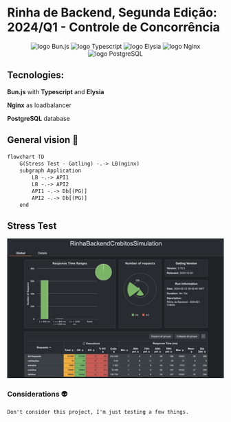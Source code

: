 # Rinha de Backend, Segunda Edição: 2024/Q1 - Controle de Concorrência

<div align="center">
  <img src="https://user-images.githubusercontent.com/709451/182802334-d9c42afe-f35d-4a7b-86ea-9985f73f20c3.png" alt="logo Bun.js" width="150" height="auto">
  <img src="https://upload.wikimedia.org/wikipedia/commons/thumb/4/4c/Typescript_logo_2020.svg/2048px-Typescript_logo_2020.svg.png" alt="logo Typescript" width="150" height="auto">
  <img src="https://elysiajs.com/assets/elysia.svg" alt="logo Elysia" width="150" height="auto">
  <img src="https://blog.kakaocdn.net/dn/bRJ6In/btq4bB49G3B/FNdqeeamFw6H99zUgKwzn0/img.png" alt="logo Nginx" width="150" height="auto">
  <img src="https://uxwing.com/wp-content/themes/uxwing/download/brands-and-social-media/postgresql-icon.png" alt="logo PostgreSQL" width="150" height="auto">
</div>

## Tecnologies:

**Bun.js** with **Typescript** and **Elysia**

**Nginx** as loadbalancer

**PostgreSQL** database


## General vision :eyes:

```mermaid
flowchart TD
    G(Stress Test - Gatling) -.-> LB(nginx)
    subgraph Application
        LB -.-> API1
        LB -.-> API2
        API1 -.-> Db[(PG)]
        API2 -.-> Db[(PG)]
    end
```

## Stress Test

<img width="1032" alt="stats screen" src="https://github.com/diogopcaires/rinha-de-backend-2024-q1-ts-bun/blob/main/images/Capture-2024-02-12-063520.png">

### Considerations :alien:

    Don't consider this project, I'm just testing a few things.
